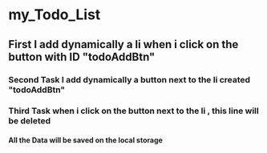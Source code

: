 # my_Todo_List

## First I add dynamically a li when i click on the button with ID "todoAddBtn"
### Second Task I add dynamically a button next to the li created "todoAddBtn"
### Third Task when i click on the button next to the li , this line will be deleted

#### All the Data will be saved on the local storage